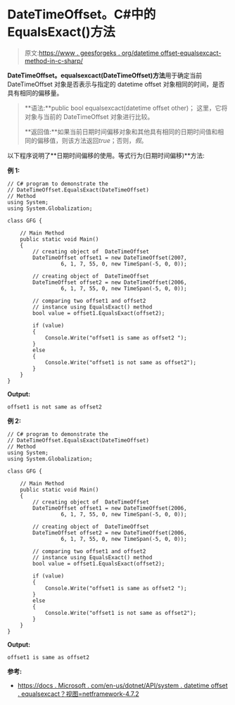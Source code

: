 # DateTimeOffset。C#中的 EqualsExact()方法

> 原文:[https://www . geesforgeks . org/datetime offset-equalsexcact-method-in-c-sharp/](https://www.geeksforgeeks.org/datetimeoffset-equalsexact-method-in-c-sharp/)

**DateTimeOffset。equalsexcact(DateTimeOffset)方法**用于确定当前 DateTimeOffset 对象是否表示与指定的 datetime offset 对象相同的时间，是否具有相同的偏移量。

> **语法:**public bool equalsexcact(datetime offset other)；
> 这里，它将对象与当前的 DateTimeOffset 对象进行比较。
> 
> **返回值:**如果当前日期时间偏移对象和其他具有相同的日期时间值和相同的偏移值，则该方法返回*true*；否则，*假*。

以下程序说明了**日期时间偏移的使用。等式行为(日期时间偏移)**方法:

**例 1:**

```
// C# program to demonstrate the
// DateTimeOffset.EqualsExact(DateTimeOffset)
// Method
using System;
using System.Globalization;

class GFG {

    // Main Method
    public static void Main()
    {
        // creating object of  DateTimeOffset
        DateTimeOffset offset1 = new DateTimeOffset(2007,
                 6, 1, 7, 55, 0, new TimeSpan(-5, 0, 0));

        // creating object of  DateTimeOffset
        DateTimeOffset offset2 = new DateTimeOffset(2006,
                 6, 1, 7, 55, 0, new TimeSpan(-5, 0, 0));

        // comparing two offset1 and offset2
        // instance using EqualsExact() method
        bool value = offset1.EqualsExact(offset2);

        if (value) 
        {
            Console.Write("offset1 is same as offset2 ");
        }
        else 
        {
            Console.Write("offset1 is not same as offset2");
        }
    }
}
```

**Output:**

```
offset1 is not same as offset2

```

**例 2:**

```
// C# program to demonstrate the
// DateTimeOffset.EqualsExact(DateTimeOffset)
// Method
using System;
using System.Globalization;

class GFG {

    // Main Method
    public static void Main()
    {
        // creating object of  DateTimeOffset
        DateTimeOffset offset1 = new DateTimeOffset(2006,
                 6, 1, 7, 55, 0, new TimeSpan(-5, 0, 0));

        // creating object of  DateTimeOffset
        DateTimeOffset offset2 = new DateTimeOffset(2006,
                 6, 1, 7, 55, 0, new TimeSpan(-5, 0, 0));

        // comparing two offset1 and offset2
        // instance using EqualsExact() method
        bool value = offset1.EqualsExact(offset2);

        if (value) 
        {
            Console.Write("offset1 is same as offset2 ");
        }
        else 
        {
            Console.Write("offset1 is not same as offset2");
        }
    }
}
```

**Output:**

```
offset1 is same as offset2

```

**参考:**

*   [https://docs . Microsoft . com/en-us/dotnet/API/system . datetime offset . equalsexcact？视图=netframework-4.7.2](https://docs.microsoft.com/en-us/dotnet/api/system.datetimeoffset.equalsexact?view=netframework-4.7.2)